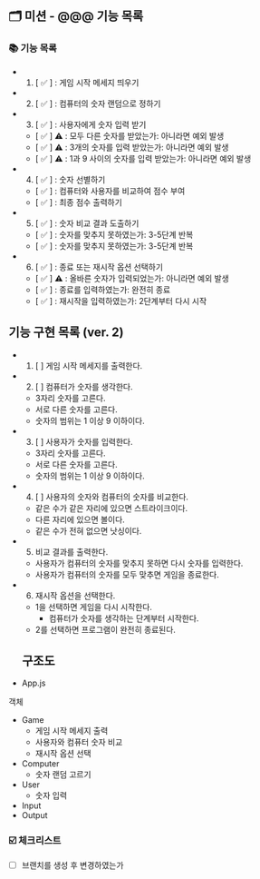 ## 🗂 미션 - @@@ 기능 목록

###  📚 기능 목록

- 1. [ ✅ ] : 게임 시작 메세지 띄우기 
- 2. [ ✅ ] : 컴퓨터의 숫자 랜덤으로 정하기
- 3. [ ✅ ] : 사용자에게 숫자 입력 받기
    * [ ✅ ] ⚠️  : 모두 다른 숫자를 받았는가: 아니라면 예외 발생
    * [ ✅ ] ⚠️  : 3개의 숫자를 입력 받았는가: 아니라면 예외 발생
    * [ ✅ ] ⚠️  : 1과 9 사이의 숫자를 입력 받았는가: 아니라면 예외 발생
- 4. [ ✅ ] : 숫자 선별하기
    + [ ✅ ] : 컴퓨터와 사용자를 비교하여 점수 부여
    + [ ✅ ] : 최종 점수 출력하기
- 5. [ ✅ ] : 숫자 비교 결과 도출하기
    + [ ✅ ] : 숫자를 맞추지 못하였는가: 3-5단계 반복
    + [ ✅ ] : 숫자를 맞추지 못하였는가: 3-5단계 반복
- 6. [ ✅ ] : 종료 또는 재시작 옵션 선택하기
    * [ ✅ ] ⚠️  : 올바른 숫자가 입력되었는가: 아니라면 예외 발생
    + [ ✅ ] : 종료를 입력하였는가: 완전히 종료
    + [ ✅ ] : 재시작을 입력하였는가: 2단계부터 다시 시작


## 기능 구현 목록 (ver. 2)

- 1. [ ] 게임 시작 메세지를 출력한다.
- 2. [ ] 컴퓨터가 숫자를 생각한다.
  + 3자리 숫자를 고른다.
  + 서로 다른 숫자를 고른다.
  + 숫자의 범위는 1 이상 9 이하이다.
- 3. [ ] 사용자가 숫자를 입력한다.
  + 3자리 숫자를 고른다.
  + 서로 다른 숫자를 고른다.
  + 숫자의 범위는 1 이상 9 이하이다.
- 4. [ ] 사용자의 숫자와 컴퓨터의 숫자를 비교한다.
  + 같은 수가 같은 자리에 있으면 스트라이크이다.
  + 다른 자리에 있으면 볼이다.
  + 같은 수가 전혀 없으면 낫싱이다.
- 5. 비교 결과를 출력한다.
  + 사용자가 컴퓨터의 숫자를 맞추지 못하면 다시 숫자를 입력한다.
  + 사용자가 컴퓨터의 숫자를 모두 맞추면 게임을 종료한다.
- 6. 재시작 옵션을 선택한다.
  + 1을 선택하면 게임을 다시 시작한다.
    + 컴퓨터가 숫자를 생각하는 단계부터 시작한다.
  + 2를 선택하면 프로그램이 완전히 종료된다.


  ## 구조도

- App.js

객체

- Game
  - 게임 시작 메세지 출력
  - 사용자와 컴퓨터 숫자 비교
  - 재시작 옵션 선택
- Computer
  - 숫자 랜덤 고르기
- User
  - 숫자 입력
- Input
- Output

<!--
기능 목록
- [ ] : 기능명
  + [ ] : 구현할 기능
  * [ ] : 세부 기능
  * [ ] ⚠️ : 예외 처리 기능
-->


###  ☑️ 체크리스트

- [ ] 브랜치를 생성 후 변경하였는가
